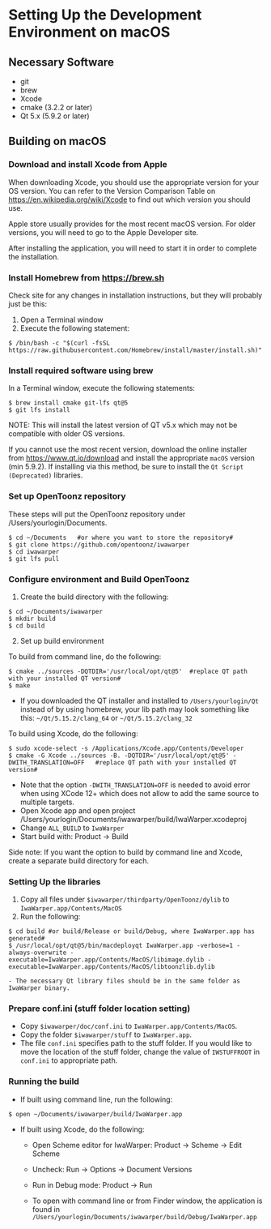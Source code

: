 
# Setting Up the Development Environment on macOS

## Necessary Software

- git
- brew
- Xcode
- cmake (3.2.2 or later)
- Qt 5.x (5.9.2 or later)

## Building on macOS

### Download and install Xcode from Apple

When downloading Xcode, you should use the appropriate version for your OS version.  You can refer to the Version Comparison Table on https://en.wikipedia.org/wiki/Xcode to find out which version you should use.

Apple store usually provides for the most recent macOS version.  For older versions, you will need to go to the Apple Developer site.

After installing the application, you will need to start it in order to complete the installation.

### Install Homebrew from https://brew.sh

Check site for any changes in installation instructions, but they will probably just be this:

1. Open a Terminal window
2. Execute the following statement:
```
$ /bin/bash -c "$(curl -fsSL https://raw.githubusercontent.com/Homebrew/install/master/install.sh)"
```

### Install required software using brew

In a Terminal window, execute the following statements:
```
$ brew install cmake git-lfs qt@5
$ git lfs install
```

NOTE: This will install the latest version of QT v5.x which may not be compatible with older OS versions.

If you cannot use the most recent version, download the online installer from https://www.qt.io/download and install the appropriate `macOS` version (min 5.9.2).  If installing via this method, be sure to install the `Qt Script (Deprecated)` libraries.

### Set up OpenToonz repository

These steps will put the OpenToonz repository under /Users/yourlogin/Documents.
```
$ cd ~/Documents   #or where you want to store the repository#
$ git clone https://github.com/opentoonz/iwawarper
$ cd iwawarper
$ git lfs pull
```

### Configure environment and Build OpenToonz

1. Create the build directory with the following:
```
$ cd ~/Documents/iwawarper
$ mkdir build
$ cd build
```

2. Set up build environment

To build from command line, do the following:
```
$ cmake ../sources -DQTDIR='/usr/local/opt/qt@5'  #replace QT path with your installed QT version#
$ make
```
- If you downloaded the QT installer and installed to `/Users/yourlogin/Qt` instead of by using homebrew, your lib path may look something like this: `~/Qt/5.15.2/clang_64` or `~/Qt/5.15.2/clang_32`

To build using Xcode, do the following:
```
$ sudo xcode-select -s /Applications/Xcode.app/Contents/Developer
$ cmake -G Xcode ../sources -B. -DQTDIR='/usr/local/opt/qt@5' -DWITH_TRANSLATION=OFF   #replace QT path with your installed QT version#
```
- Note that the option `-DWITH_TRANSLATION=OFF` is needed to avoid error when using XCode 12+ which does not allow to add the same source to multiple targets.
- Open Xcode app and open project /Users/yourlogin/Documents/iwawarper/build/IwaWarper.xcodeproj
- Change `ALL_BUILD` to `IwaWarper`
- Start build with: Product -> Build

Side note: If you want the option to build by command line and Xcode, create a separate build directory for each.

### Setting Up the libraries
1. Copy all files under `$iwawarper/thirdparty/OpenToonz/dylib` to `IwaWarper.app/Contents/MacOS`
2. Run the following:
```
$ cd build #or build/Release or build/Debug, where IwaWarper.app has generated#
$ /usr/local/opt/qt@5/bin/macdeployqt IwaWarper.app -verbose=1 -always-overwrite -executable=IwaWarper.app/Contents/MacOS/libimage.dylib -executable=IwaWarper.app/Contents/MacOS/libtoonzlib.dylib
```
    - The necessary Qt library files should be in the same folder as IwaWarper binary.
    

### Prepare conf.ini (stuff folder location setting)

- Copy `$iwawarper/doc/conf.ini` to `IwaWarper.app/Contents/MacOS`. 
- Copy the folder `$iwawarper/stuff` to `IwaWarper.app`.
- The file `conf.ini` specifies path to the stuff folder. If you would like to move the location of the stuff folder, change the value of `IWSTUFFROOT` in `conf.ini` to appropriate path.

### Running the build

- If built using command line, run the following:
```
$ open ~/Documents/iwawarper/build/IwaWarper.app
```

- If built using Xcode, do the following:

    - Open Scheme editor for IwaWarper: Product -> Scheme -> Edit Scheme
    - Uncheck: Run -> Options -> Document Versions
    - Run in Debug mode: Product -> Run

    - To open with command line or from Finder window, the application is found in `/Users/yourlogin/Documents/iwawarper/build/Debug/IwaWarper.app`
